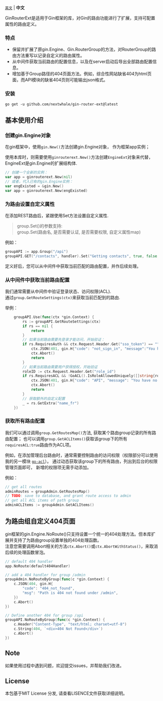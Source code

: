 [`英文`](README.md) | **中文** 

GinRouterExt是适用于Gin框架的库，对Gin的路由功能进行了扩展，支持可配置属性的路由定义。
### 特点
- 保留并扩展了原gin.Engine、Gin.RouterGroup的方法，对RouterGroup的路由方法重写以记录自定义的路由属性。
- 从中间件获取当前路由的配置信息，以及在server启动后导出全部路由配置信息。
- 增加基于Group路径的404页面方法。例如，综合性网站缺省404为html页面，而API模块的缺省404页则可能输出json格式。

### 安装

```
go get -u github.com/nextwhale/gin-router-ext@latest
```

## 基本使用介绍

### 创建gin.Engine对象
在gin框架中，使用`gin.New()`方法创建gin.Engine对象， 作为框架app实例；

使用本库时，则需要使用`ginrouterext.New()`方法创建`EngineExt`对象来代替，EngineExt是gin.Engine的扩展结构体.

```go
// 创建一个全新的实例：
var app = ginrouterext.New(nil)
// 或者，代入已有的gin.Engine实例：
var engExisted = &gin.New()
var app = ginrouterext.New(engExisted)
```

### 为路由设置自定义属性
在添加REST路由后，紧跟使用Set方法设置自定义属性.
> group.Set()的参数支持:  
> group.Set(路由名, 是否需要认证, 是否需要权限, 自定义属性map) 

例如：
```go
groupAPI := app.Group("/api")
groupAPI.GET("/contacts", handler).Set("Getting contacts", true, false, map[string]string{"name_fr":"Obtenir un contact","sitemap":"0"}) 
```

定义好后，您可以从中间件中获取当前匹配的路由配置，并作后续处理。


### 从中间件中获取当前路由配置

我们通常需要从中间件中验证登录状态、访问权限(ACL).  
通过`group.GetRouteSettings(ctx)`来获取当前匹配到的路由.  

举例：
```go
	groupAPI.Use(func(ctx *gin.Context) {
		rs := groupAPI.GetRouteSettings(ctx)
		if rs == nil {
			return
		}
		// 如果当前路由需要先登录才能访问，开始验证：
		if rs.RequiresAuth && ctx.Request.Header.Get("sso_token") == "" {
			ctx.JSON(401, gin.H{"code": "not_sign_in", "message":"You haven't sign in."})
			ctx.Abort()
			return
		}
		// 如果当前路由需要用户获得授权，开始验证
		roleID := ctx.Request.Header.Get("role_id")
		if rs.RequiresACL && !GoACL().IsRoleAllowedUniquely([]string{roleID}, ctx.FullPath()) {
			ctx.JSON(401, gin.H{"code": "API", "message": "You have no access to visit this path"})
			ctx.Abort()
			return
		}
		// 获取额外的自定义配置
		_ = rs.GetExtra("name_fr")
	})
```	

### 获取所有路由配置
我们可以通过调用`group.GetRoutesMap()`方法, 获取某个路由group记录的所有路由配置；
也可以调用`group.GetACLItems()`获取该group下的所有`requiresACL:true`路由作为ACL项。 

例如，在添加管理后台路由时，通常需要控制路由的访问权限（权限部分可以使用我的另一模块 [`go-acl`](https://github.com/nextwhale/go-acl/)）。 通过动态获取该group下的所有路由，列出到后台的权限管理页面即可， 新增的权限项无需手动添加。

例如：
```go
// get all routes
adminRoutes = groupAdmin.GetRoutesMap()
// TODO: save to database, and grant route access to admin
// get all ACL items of path group
adminACLItems := groupAdmin.GetACLItems()
```

## 为路由组自定义404页面
gin框架的gin.Engine.NoRoute()只支持设置一个统一的404处理方法。但本库扩展并支持了为路由group设置单独的404处理函数。  
注意您需要调用Abort相关的方法`ctx.Abort()`或`ctx.AbortWithStatus()`，来取消后续的处理函数冒泡。

```go
// default 404 handler
app.NoRoute(default404Handler)

// add a 404 handler for group /admin
groupAdmin.NoRouteByGroup(func(c *gin.Context) {
	c.JSON(404, gin.H{
		"code": "404_not_found",
		"msg": "Path is 404 not found under /admin",
	})
	c.Abort()
})

// Define another 404 for group /api
groupAPI.NoRouteByGroup(func(c *gin.Context) {
	c.Header("Content-Type", "text/html; charset=utf-8")
	c.String(404, `<div>404 Not Found</div>`)
	c.Abort()
})
```

## Note
如果使用过程中遇到问题，欢迎提交issues，并帮助我们改进。

## License
本包基于MIT License 分发, 请查看LISENCE文件获取详细说明。
